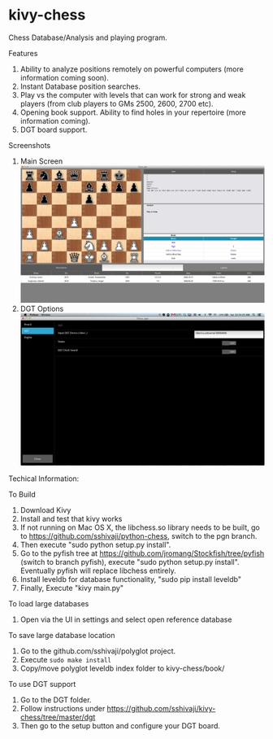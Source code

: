 kivy-chess
==========

Chess Database/Analysis and playing program.

Features
   1. Ability to analyze positions remotely on powerful computers (more information coming soon).
   2. Instant Database position searches.
   3. Play vs the computer with levels that can work for strong and weak players (from club players to GMs 2500, 2600, 2700 etc).
   4. Opening book support. Ability to find holes in your repertoire (more information coming).
   5. DGT board support.

Screenshots
  1. Main Screen ![Main Screen](/doc/screenshots/kivy-chess-main.jpg "Main Screen")
  1. DGT Options ![DGT](/doc/screenshots/kivy-chess-dgt.png "DGT")

Techical Information:

To Build
   1. Download Kivy
   2. Install and test that kivy works
   3. If not running on Mac OS X, the libchess.so library needs to be built, go to https://github.com/sshivaji/python-chess, switch to the pgn branch.
   4. Then execute "sudo python setup.py install".
   5. Go to the pyfish tree at https://github.com/jromang/Stockfish/tree/pyfish (switch to branch pyfish), execute "sudo python setup.py install". Eventually pyfish will replace libchess entirely.
   6. Install leveldb for database functionality, "sudo pip install leveldb"
   7. Finally, Execute "kivy main.py"

To load large databases
   
   1. Open via the UI in settings and select open reference database
   
To save large database location

   1. Go to the github.com/sshivaji/polyglot project.
   2. Execute ``sudo make install``
   3. Copy/move polyglot leveldb index folder to kivy-chess/book/
 
To use DGT support
   1. Go to the DGT folder.
   2. Follow instructions under https://github.com/sshivaji/kivy-chess/tree/master/dgt
   3. Then go to the setup button and configure your DGT board.
